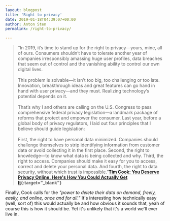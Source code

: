 ```yaml
---
layout: blogpost
title: 'Right to privacy'
date: 2019-01-18T04:39:07+00:00
author: Anton Sten
permalink: /right-to-privacy/

---
```


>“In 2019, it’s time to stand up for the right to privacy—yours, mine, all of ours. Consumers shouldn’t have to tolerate another year of companies irresponsibly amassing huge user profiles, data breaches that seem out of control and the vanishing ability to control our own digital lives.
<br /><br />
This problem is solvable—it isn’t too big, too challenging or too late. Innovation, breakthrough ideas and great features can go hand in hand with user privacy—and they must. Realizing technology’s potential depends on it.
<br /><br />
That’s why I and others are calling on the U.S. Congress to pass comprehensive federal privacy legislation—a landmark package of reforms that protect and empower the consumer. Last year, before a global body of privacy regulators, I laid out four principles that I believe should guide legislation:
<br /><br />
First, the right to have personal data minimized. Companies should challenge themselves to strip identifying information from customer data or avoid collecting it in the first place. Second, the right to knowledge—to know what data is being collected and why. Third, the right to access. Companies should make it easy for you to access, correct and delete your personal data. And fourth, the right to data security, without which trust is impossible.”**[Tim Cook: You Deserve Privacy Online. Here's How You Could Actually Get It](http://time.com/collection/davos-2019/5502591/tim-cook-data-privacy/){:target="_blank"}**

Finally, Cook calls for the _"power to delete their data on demand, freely, easily, and online, once and for all."_ It's interesting how technically easy (well, sort of) this would actually be and how obvious it sounds that, yeah of course this is how it should be. Yet it's unlikely that it's a world we'll ever live in. 
